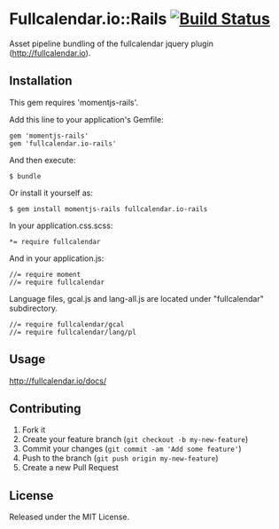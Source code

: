 # Fullcalendar.io::Rails [![Build Status](https://travis-ci.org/dbackowski/fullcalendar.io-rails.svg?branch=master)](https://travis-ci.org/dbackowski/fullcalendar.io-rails)

Asset pipeline bundling of the fullcalendar jquery plugin (http://fullcalendar.io).

## Installation

This gem requires 'momentjs-rails'.

Add this line to your application's Gemfile:

    gem 'momentjs-rails'
    gem 'fullcalendar.io-rails'

And then execute:

    $ bundle

Or install it yourself as:

    $ gem install momentjs-rails fullcalendar.io-rails

In your application.css.scss:

    *= require fullcalendar

And in your application.js:

    //= require moment
    //= require fullcalendar

Language files, gcal.js and lang-all.js are located under "fullcalendar" subdirectory.

    //= require fullcalendar/gcal
    //= require fullcalendar/lang/pl

## Usage

http://fullcalendar.io/docs/

## Contributing

1. Fork it
2. Create your feature branch (`git checkout -b my-new-feature`)
3. Commit your changes (`git commit -am 'Add some feature'`)
4. Push to the branch (`git push origin my-new-feature`)
5. Create a new Pull Request

## License

Released under the MIT License.
